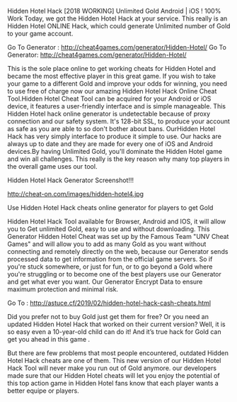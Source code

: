 Hidden Hotel Hack [2018 WORKING] Unlimited Gold Android | iOS ! 100% Work
Today, we got the Hidden Hotel Hack at your service. This really is an Hidden Hotel ONLINE Hack, which could generate Unlimited number of Gold to your game account. 

Go To Generator : http://cheat4games.com/generator/Hidden-Hotel/
Go To Generator: http://cheat4games.com/generator/Hidden-Hotel/

This is the sole place online to get working cheats for Hidden Hotel and became the most effective player in this great game. If you wish to take your game to a different Gold and improve your odds for winning, you need to use free of charge now our amazing Hidden Hotel Hack Online Cheat Tool.Hidden Hotel Cheat Tool can be acquired for your Android or iOS device, it features a user-friendly interface and is simple manageable. This Hidden Hotel hack online generator is undetectable because of proxy connection and our safety system. It's 128-bit SSL, to produce your account as safe as you are able to so don't bother about bans. OurHidden Hotel Hack has very simply interface to produce it simple to use. Our hacks are always up to date and they are made for every one of iOS and Android devices.By having Unlimited Gold, you'll dominate the Hidden Hotel game and win all challenges. This really is the key reason why many top players in the overall game uses our tool.

Hidden Hotel Hack Generator Screenshot!!!

http://cheat-on.com/images/hidden-hotel4.jpg

Use Hidden Hotel Hack cheats online generator for players to get Gold

Hidden Hotel Hack Tool available for Browser, Android and IOS, it will allow you to Get unlimited Gold, easy to use and without downloading.
This Generator Hidden Hotel Cheat was set up by the Famous Team "UNV Cheat Games" and will allow you to add as many Gold as you want without connecting and remotely directly on the web, because our Generator sends processed data to get information from the official game servers.
So if you're stuck somewhere, or just for fun, or to go beyond a Gold where you're struggling or to become one of the best players use our Generator and get what ever you want. Our Generator Encrypt Data to ensure maximum protection and minimal risk.

Go To : http://astuce.cf/2019/02/hidden-hotel-hack-cash-cheats.html

Did you prefer not to buy Gold just get them for free? Or you need an updated Hidden Hotel Hack that worked on their current version? Well, it is so easy even a 10-year-old child can do it!
And it’s true hack for Gold can get you ahead in this game .

But there are few problems that most people encountered, outdated Hidden Hotel Hack cheats are one of them. This new version of our Hidden Hotel Hack Tool will never make you run out of Gold anymore. our developers made sure that our Hidden Hotel cheats will let you enjoy the potential of this top action game in Hidden Hotel fans know that each player wants a better equipe or players.
